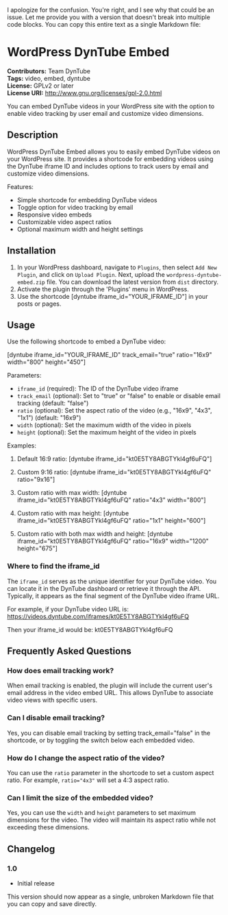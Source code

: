 I apologize for the confusion. You're right, and I see why that could be an issue. Let me provide you with a version that doesn't break into multiple code blocks. You can copy this entire text as a single Markdown file:


# WordPress DynTube Embed

**Contributors:** Team DynTube  
**Tags:** video, embed, dyntube  
**License:** GPLv2 or later  
**License URI:** http://www.gnu.org/licenses/gpl-2.0.html  

You can embed DynTube videos in your WordPress site with the option to enable video tracking by user email and customize video dimensions.

## Description

WordPress DynTube Embed allows you to easily embed DynTube videos on your WordPress site. It provides a shortcode for embedding videos using the DynTube iframe ID and includes options to track users by email and customize video dimensions.

Features:
* Simple shortcode for embedding DynTube videos
* Toggle option for video tracking by email
* Responsive video embeds
* Customizable video aspect ratios
* Optional maximum width and height settings

## Installation

1. In your WordPress dashboard, navigate to `Plugins`, then select `Add New Plugin`, and click on `Upload Plugin`. Next, upload the `wordpress-dyntube-embed.zip` file. You can download the latest version from `dist` directory.
2. Activate the plugin through the 'Plugins' menu in WordPress.
3. Use the shortcode [dyntube iframe_id="YOUR_IFRAME_ID"] in your posts or pages.

## Usage

Use the following shortcode to embed a DynTube video:

[dyntube iframe_id="YOUR_IFRAME_ID" track_email="true" ratio="16x9" width="800" height="450"]

Parameters:
* `iframe_id` (required): The ID of the DynTube video iframe
* `track_email` (optional): Set to "true" or "false" to enable or disable email tracking (default: "false")
* `ratio` (optional): Set the aspect ratio of the video (e.g., "16x9", "4x3", "1x1") (default: "16x9")
* `width` (optional): Set the maximum width of the video in pixels
* `height` (optional): Set the maximum height of the video in pixels

Examples:
1. Default 16:9 ratio:
   [dyntube iframe_id="kt0E5TY8ABGTYkl4gf6uFQ"]

2. Custom 9:16 ratio:
   [dyntube iframe_id="kt0E5TY8ABGTYkl4gf6uFQ" ratio="9x16"]

3. Custom ratio with max width:
   [dyntube iframe_id="kt0E5TY8ABGTYkl4gf6uFQ" ratio="4x3" width="800"]

4. Custom ratio with max height:
   [dyntube iframe_id="kt0E5TY8ABGTYkl4gf6uFQ" ratio="1x1" height="600"]

5. Custom ratio with both max width and height:
   [dyntube iframe_id="kt0E5TY8ABGTYkl4gf6uFQ" ratio="16x9" width="1200" height="675"]

### Where to find the iframe_id

The `iframe_id` serves as the unique identifier for your DynTube video. You can locate it in the DynTube dashboard or retrieve it through the API. Typically, it appears as the final segment of the DynTube video iframe URL.

For example, if your DynTube video URL is:
https://videos.dyntube.com/iframes/kt0E5TY8ABGTYkl4gf6uFQ

Then your iframe_id would be:
kt0E5TY8ABGTYkl4gf6uFQ

## Frequently Asked Questions

### How does email tracking work?

When email tracking is enabled, the plugin will include the current user's email address in the video embed URL. This allows DynTube to associate video views with specific users.

### Can I disable email tracking?

Yes, you can disable email tracking by setting track_email="false" in the shortcode, or by toggling the switch below each embedded video.

### How do I change the aspect ratio of the video?

You can use the `ratio` parameter in the shortcode to set a custom aspect ratio. For example, `ratio="4x3"` will set a 4:3 aspect ratio.

### Can I limit the size of the embedded video?

Yes, you can use the `width` and `height` parameters to set maximum dimensions for the video. The video will maintain its aspect ratio while not exceeding these dimensions.

## Changelog

### 1.0
* Initial release


This version should now appear as a single, unbroken Markdown file that you can copy and save directly.
